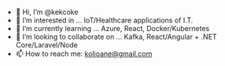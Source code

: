 - 👋 Hi, I’m @kekcoke
- 👀 I’m interested in ... IoT/Healthcare applications of I.T.
- 🌱 I’m currently learning ... Azure, React, Docker/Kubernetes
- 💞️ I’m looking to collaborate on ... Kafka, React/Angular + .NET Core/Laravel/Node
- 📫 How to reach me: kolioane@gmail.com

<!---
kekcoke/kekcoke is a ✨ special ✨ repository because its `README.md` (this file) appears on your GitHub profile.
You can click the Preview link to take a look at your changes.
--->
